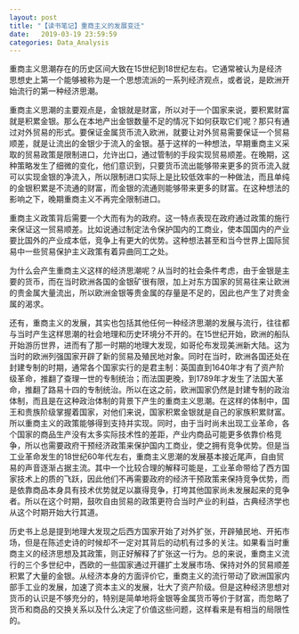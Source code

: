 ```yaml
---
layout: post
title: "【读书笔记】重商主义的发展变迁"
date:   2019-03-19 23:59:59
categories: Data_Analysis
---
```


重商主义思潮存在的历史区间大致在15世纪到18世纪左右。它通常被认为是经济思想史上第一个能够被称为是一个思想流派的一系列经济观点，或者说，是欧洲开始流行的第一种经济思潮。

重商主义思潮的主要观点是，金银就是财富，所以对于一个国家来说，要积累财富就是积累金银。那么在本地产出金银数量不足的情况下如何获取它们呢？那只有通过对外贸易的形式。要保证金属货币流入欧洲，就要让对外贸易需要保证一个贸易顺差，就是让流出的金银少于流入的金银。基于这样的一种想法，早期重商主义采取的贸易政策是限制进口，允许出口，通过管制的手段实现贸易顺差。在晚期，这种策略发生了细微的变化，他们意识到，只要货币流出能够带来更多的货币流入就可以实现金银的净流入，所以限制进口实际上是比较低效率的一种做法，而且单纯的金银积累是不流通的财富，而金银的流通则能够带来更多的财富。在这种想法的影响之下，晚期重商主义不再完全限制进口。

重商主义政策背后需要一个大而有为的政府。这一特点表现在政府通过政策的施行来保证这一贸易顺差。比如说通过制定法令保护国内的工商业，使本国国内的产业要比国外的产业成本低，竞争上有更大的优势。这种想法甚至和当今世界上国际贸易中一些贸易保护主义政策有着异曲同工之处。

为什么会产生重商主义这样的经济思潮呢？从当时的社会条件考虑，由于金银是主要的货币，而在当时欧洲各国的金银矿很有限，加上对东方国家的贸易往来让欧洲的贵金属大量流出，所以欧洲金银等贵金属的存量是不足的，因此也产生了对贵金属的渴求。

还有，重商主义的发展，其实也包括其他任何一种经济思潮的发展与流行，往往都与当时产生这样思潮的社会地理和历史环境分不开的。在15世纪开始，欧洲的船队开始游历世界，进而有了那一时期的地理大发现，如哥伦布发现美洲新大陆。这为当时的欧洲列强国家开辟了新的贸易及殖民地对象。同时在当时，欧洲各国还处在封建专制的时期，通常各个国家实行的是君主制：英国直到1640年才有了资产阶级革命，推翻了查理一世的专制统治；而法国更晚，到1789年才发生了法国大革命，推翻了路易十四的专制统治。所以在这之前，欧洲国家仍然是封建专制的政治体制，而且是在这种政治体制的背景下产生的重商主义思潮。在这样的体制中，国王和贵族阶级掌握着国家，对他们来说，国家积累金银就是自己的家族积累财富。所以重商主义的政策能够得到支持并实现。同时，由于当时尚未出现工业革命，各个国家的商品生产没有太多实际技术性的差距，产业内商品可能更多依靠价格竞争，所以也需要政府干预经济政策来保护国内工商业，使之拥有竞争优势。但是当工业革命发生的18世纪60年代左右，重商主义思潮的发展基本接近尾声，自由贸易的声音逐渐占据主流。其中一个比较合理的解释可能是，工业革命带给了西方国家技术上的质的飞跃，因此他们不再需要政府的经济干预政策来保持竞争优势，而是依靠商品本身具有技术优势就足以赢得竞争，打垮其他国家尚未发展起来的竞争者。所以在这个时期，鼓吹自由贸易的政策更符合当时产业的利益，古典经济学也从这个时期开始大行其道。

历史书上总是提到地理大发现之后西方国家开始了对外扩张，开辟殖民地、开拓市场，但是在陈述史诗的时候却不一定对其背后的动机有过多的关注。如果看当时重商主义的经济思想及其政策，则正好解释了扩张这一行为。总的来说，重商主义流行的三个多世纪中，西欧的一些国家通过开疆扩土发展市场、保持对外的贸易顺差积累了大量的金银。从经济本身的方面评价它，重商主义的流行带动了欧洲国家内部手工业的发展，加速了资本主义的发展，壮大了资产阶级。但是这种经济思想对货币的认识是不够充分的，特别是简单地将金银等金属货币等价于财富，而忽略了货币和商品的交换关系以及什么决定了价值这些问题，这样看来是有相当的局限性的。


